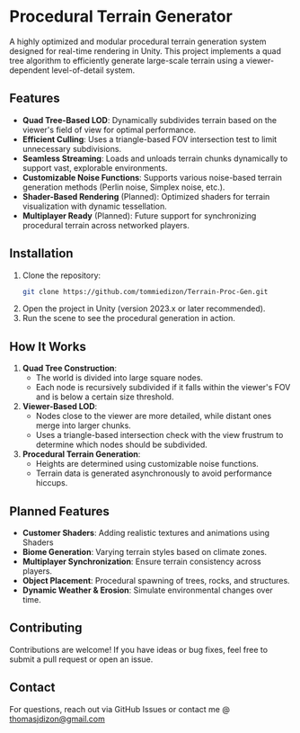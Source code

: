 # Procedural Terrain Generator

A highly optimized and modular procedural terrain generation system designed for real-time rendering in Unity. This project implements a quad tree algorithm to efficiently generate large-scale terrain using a viewer-dependent level-of-detail system.

## Features
- **Quad Tree-Based LOD**: Dynamically subdivides terrain based on the viewer's field of view for optimal performance.
- **Efficient Culling**: Uses a triangle-based FOV intersection test to limit unnecessary subdivisions.
- **Seamless Streaming**: Loads and unloads terrain chunks dynamically to support vast, explorable environments.
- **Customizable Noise Functions**: Supports various noise-based terrain generation methods (Perlin noise, Simplex noise, etc.).
- **Shader-Based Rendering** (Planned): Optimized shaders for terrain visualization with dynamic tessellation.
- **Multiplayer Ready** (Planned): Future support for synchronizing procedural terrain across networked players.
## Installation
1. Clone the repository:
   ```sh
   git clone https://github.com/tommiedizon/Terrain-Proc-Gen.git
   ```
2. Open the project in Unity (version 2023.x or later recommended).
3. Run the scene to see the procedural generation in action.

## How It Works
1. **Quad Tree Construction**:
   - The world is divided into large square nodes.
   - Each node is recursively subdivided if it falls within the viewer's FOV and is below a certain size threshold.
2. **Viewer-Based LOD**:
   - Nodes close to the viewer are more detailed, while distant ones merge into larger chunks.
   - Uses a triangle-based intersection check with the view frustrum to determine which nodes should be subdivided.
3. **Procedural Terrain Generation**:
   - Heights are determined using customizable noise functions.
   - Terrain data is generated asynchronously to avoid performance hiccups.

## Planned Features
- **Customer Shaders**: Adding realistic textures and animations using Shaders
- **Biome Generation**: Varying terrain styles based on climate zones.
- **Multiplayer Synchronization**: Ensure terrain consistency across players.
- **Object Placement**: Procedural spawning of trees, rocks, and structures.
- **Dynamic Weather & Erosion**: Simulate environmental changes over time.

## Contributing
Contributions are welcome! If you have ideas or bug fixes, feel free to submit a pull request or open an issue.

## Contact
For questions, reach out via GitHub Issues or contact me @ thomasjdizon@gmail.com

